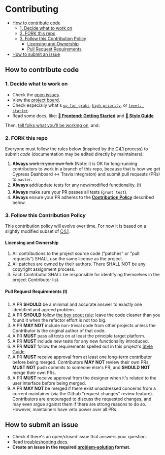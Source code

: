 # Contributing

- [How to contribute code](#how-to-contribute-code)
    - [1. Decide what to work on](#1-decide-what-to-work-on)
    - [2. FORK this repo](#2-fork-this-repo)
    - [3. Follow this Contribution Policy](#3-follow-this-contribution-policy)
        - [Licensing and Ownership](#licensing-and-ownership)
        - [Pull Request Requirements](#pull-request-requirements)
- [How to submit an issue](#how-to-submit-an-issue)

## How to contribute code

### 1. Decide what to work on

- Check the [open issues](https://github.com/okTurtles/group-income-simple/issues).
- View the [project board](https://github.com/okTurtles/group-income-simple/projects).
- Check especially what's [`up for grabs`](../../labels/Note%3AUp-for-grabs), [`high priority`](../../labels/Priority%3AHigh), or [`level: starter`](../../labels/Level%3AStarter).
- Read some docs, like: __[:book: Frontend: Getting Started](docs/Getting-Started-frontend.md)__ and  __[:book: Style Guide](docs/Style-Guide.md)__

Then, [tell folks what you'll be working on](https://gitter.im/okTurtles/group-income), and:

### 2. FORK this repo

Everyone must follow the rules below (inspired by the [C4.1](http://hintjens.com/blog:93) process) to submit _code_ (documentation may be edited directly by maintainers):

1. **Always** ~~work in your own fork~~ (Note: it is OK for long-running contributors to work in a branch of this repo, because that is how we get Cypress Dashboard <-> Travis integraton) and submit pull requests (PRs) to `master`.
2. **Always** add/update tests for any new/modified functionality. (:exclamation:)
3. **Always** make sure your PR passes all tests (`grunt test`).
4. **Always** ensure your PR adheres to the **[Contribution Policy](#contribution-policy)** described below.

### 3. Follow this Contribution Policy

This contribution policy will evolve over time. For now it is based on a slightly modified subset of [C4.1](https://rfc.zeromq.org/spec:42/C4/).

#### Licensing and Ownership

1. All contributions to the project source code ("patches" or "pull requests") SHALL use the same license as the project.
2. All patches are owned by their authors. There SHALL NOT be any copyright assignment process.
3. Each Contributor SHALL be responsible for identifying themselves in the project Contributor list.

#### Pull Request Requirements (:exclamation:)

1. A PR **SHOULD** be a minimal and accurate answer to exactly one identified and agreed problem.
2. A PR **SHOULD** follow [the boy scout rule](https://github.com/okTurtles/group-income-simple/issues/383#issuecomment-383381863): leave the code cleaner than you found it when the refactor effort is not too big.
3. A PR **MAY NOT** include non-trivial code from other projects unless the Contributor is the original author of that code.
4. A PR **MUST** pass all tests on at least the principle target platform.
5. A PR **MUST** include new tests for any new functionality introduced.
6. A PR **MUST** follow the requirements spelled out in this project's [Style Guide](docs/Style-Guide.md).
7. A PR **MUST** receive approval from at least one long-term contributor before being merged. Contributors **MAY NOT** review their own PRs, **MUST NOT** push commits to someone else's PR, and **SHOULD NOT** merge their own PRs.
8. A PR **MUST** receive approval from the designer when it's related to the user interface before being merged.
9. A PR **MAY NOT** be merged if there exist unaddressed concerns from a current maintainer (via the Github "request changes" review feature). Contributors are encouraged to discuss the requested changes, and may even argue against them if there are strong reasons to do so. However, maintainers have veto power over all PRs.

## How to submit an issue

- Check if there's an open/closed issue that answers your question.
- Read [troubleshooting docs](docs/Troubleshooting.md).
- **Create an issue in the required [problem-solution](ISSUE_TEMPLATE.md) format.**
